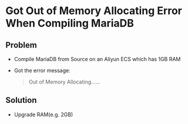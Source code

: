 # Got Out of Memory Allocating Error When Compiling MariaDB

## Problem
* Compile MariaDB from Source on an Aliyun ECS which has 1GB RAM
* Got the error message:

  > Out of Memory Allocating......

## Solution
* Upgrade RAM(e.g. 2GB)

